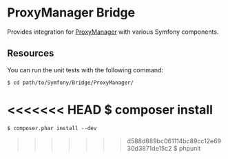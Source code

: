 ProxyManager Bridge
===================

Provides integration for [ProxyManager][1] with various Symfony components.

Resources
---------

You can run the unit tests with the following command:

    $ cd path/to/Symfony/Bridge/ProxyManager/
<<<<<<< HEAD
    $ composer install
=======
    $ composer.phar install --dev
>>>>>>> d588d889bc061114bc89cc12e6930d3871de15c2
    $ phpunit

[1]: https://github.com/Ocramius/ProxyManager
